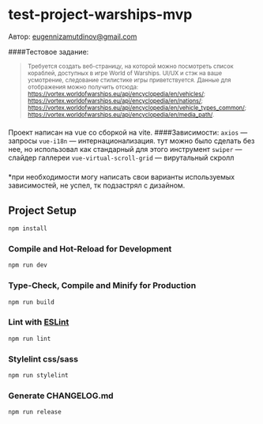 # test-project-warships-mvp

Автор: eugennizamutdinov@gmail.com

####Тестовое задание:
><small>Требуется создать веб-страницу, на которой можно посмотреть список кораблей, доступных в игре World of Warships.
UI/UX и стэк на ваше усмотрение, следование стилистике игры приветствуется.
Данные для отображения можно получить отсюда:
https://vortex.worldofwarships.eu/api/encyclopedia/en/vehicles/;
https://vortex.worldofwarships.eu/api/encyclopedia/en/nations/;
https://vortex.worldofwarships.eu/api/encyclopedia/en/vehicle_types_common/;
https://vortex.worldofwarships.eu/api/encyclopedia/en/media_path/.
</small>

####
Проект написан на vue со сборкой на vite.
####Зависимости:
```axios``` — запросы
```vue-i18n``` — интернационализация. тут можно было сделать без нее, но использовал как стандарный для этого инструмент
```swiper``` — слайдер галлереи
```vue-virtual-scroll-grid``` — вирутальный скролл


###
*при необходимости могу написать свои варианты используемых зависимостей, не успел, тк подзастрял с дизайном. 





## Project Setup

```sh
npm install
```

### Compile and Hot-Reload for Development

```sh
npm run dev
```

### Type-Check, Compile and Minify for Production

```sh
npm run build
```

<!-- ### Run Unit Tests with [Vitest](https://vitest.dev/)

```sh
npm run test:unit
```

### Run End-to-End Tests with [Cypress](https://www.cypress.io/)

```sh
npm run test:e2e:dev
```

This runs the end-to-end tests against the Vite development server.
It is much faster than the production build.

But it's still recommended to test the production build with `test:e2e` before deploying (e.g. in CI environments):

```sh
npm run build
npm run test:e2e
``` -->

### Lint with [ESLint](https://eslint.org/)

```sh
npm run lint
```
### Stylelint css/sass

```sh
npm run stylelint
```

### Generate CHANGELOG.md

```sh
npm run release
```
